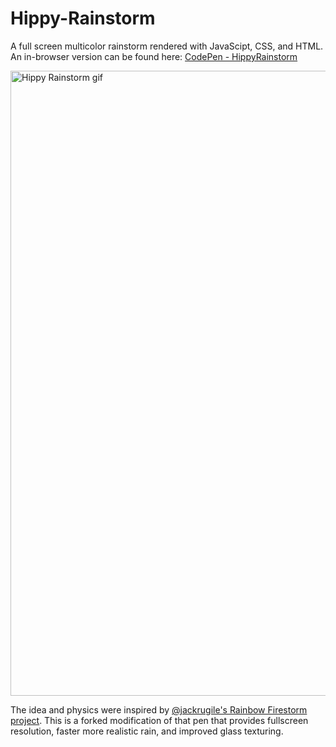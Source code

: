 # Hippy-Rainstorm
A full screen multicolor rainstorm rendered with JavaScipt, CSS, and HTML. An in-browser version can be found here: [CodePen - HippyRainstorm](https://codepen.io/DonutsDuncan/pen/KJzMQG)

<img src="https://github.com/duncancalvert/Hippy-Rainstorm/blob/master/data/Hippy-Rainstorm-Light%20with%20Music.gif" alt="Hippy Rainstorm gif" title="Hippy Rainstorm gif" width="1000"/>

The idea and physics were inspired by [@jackrugile's Rainbow Firestorm project](https://codepen.io/jackrugile/pen/AokpF). This is a forked modification of that pen that provides fullscreen resolution, faster more realistic rain, and improved glass texturing.

